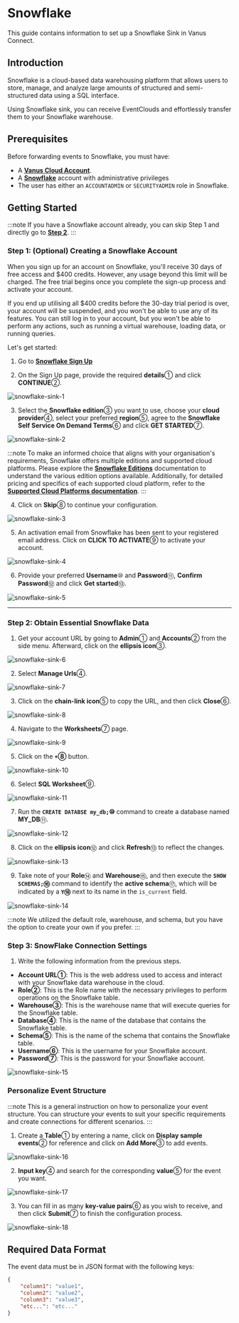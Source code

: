 # Snowflake

This guide contains information to set up a Snowflake Sink in Vanus Connect.

## Introduction

Snowflake is a cloud-based data warehousing platform that allows users to store, manage, and analyze large amounts of structured and semi-structured data using a SQL interface.

Using Snowflake sink, you can receive EventClouds and effortlessly transfer them to your Snowflake warehouse.

## Prerequisites

Before forwarding events to Snowflake, you must have:

- A [**Vanus Cloud Account**](https://cloud.vanus.ai).
- A [**Snowflake**](https://www.snowflake.com/) account with administrative privileges
- The user has either an `ACCOUNTADMIN` or `SECURITYADMIN` role in Snowflake.

## Getting Started

:::note
If you have a Snowflake account already, you can skip Step 1 and directly go to [**Step 2**](#step-2-obtain-essential-snowflake-data).
:::

### Step 1: (Optional) Creating a Snowflake Account

When you sign up for an account on Snowflake, you'll receive 30 days of free access and $400 credits. However, any usage beyond this limit will be charged. The free trial begins once you complete the sign-up process and activate your account.

If you end up utilising all $400 credits before the 30-day trial period is over, your account will be suspended, and you won't be able to use any of its features. You can still log in to your account, but you won't be able to perform any actions, such as running a virtual warehouse, loading data, or running queries.

Let's get started:

1. Go to [**Snowflake Sign Up**](https://signup.snowflake.com/)

2. On the Sign Up page, provide the required **details**① and click **CONTINUE**②.

![snowflake-sink-1](images/snowflake-sink-1.webp)

3. Select the **Snowflake edition**③ you want to use, choose your **cloud provider**④, select your preferred **region**⑤, agree to the **Snowflake Self Service On Demand Terms**⑥ and click **GET STARTED**⑦.

![snowflake-sink-2](images/snowflake-sink-2.webp)

:::note
To make an informed choice that aligns with your organisation's requirements, Snowflake offers multiple editions and supported cloud platforms. Please explore the [**Snowflake Editions**](https://docs.snowflake.com/en/user-guide/intro-editions.html) documentation to understand the various edition options available. Additionally, for detailed pricing and specifics of each supported cloud platform, refer to the [**Supported Cloud Platforms documentation**](https://docs.snowflake.com/en/user-guide/intro-cloud-platforms.html).
:::

4. Click on **Skip**⑧ to continue your configuration.

![snowflake-sink-3](images/snowflake-sink-3.webp)

5. An activation email from Snowflake has been sent to your registered email address. Click on **CLICK TO ACTIVATE**⑨ to activate your account.

![snowflake-sink-4](images/snowflake-sink-4.webp)

6. Provide your preferred **Username**⑩ and **Password**⑪, **Confirm Password**⑫ and click **Get started**⑬.

![snowflake-sink-5](images/snowflake-sink-5.webp)

---

### Step 2: Obtain Essential Snowflake Data

1. Get your account URL by going to **Admin**① and **Accounts**② from the side menu. Afterward, click on the **ellipsis icon**③.

![snowflake-sink-6](images/snowflake-sink-6.webp)

2. Select **Manage Urls**④.

![snowflake-sink-7](images/snowflake-sink-7.webp)

3. Click on the **chain-link icon**⑤ to copy the URL, and then click **Close**⑥.

![snowflake-sink-8](images/snowflake-sink-8.webp)

4. Navigate to the **Worksheets**⑦ page.

![snowflake-sink-9](images/snowflake-sink-9.webp)

5. Click on the **`+`⑧** button.

![snowflake-sink-10](images/snowflake-sink-10.webp)

6. Select **SQL Worksheet**⑨.

![snowflake-sink-11](images/snowflake-sink-11.webp)

7. Run the **`CREATE DATABSE my_db;`⑩** command to create a database named **MY_DB**⑪.

![snowflake-sink-12](images/snowflake-sink-12.webp)

8. Click on the **ellipsis icon**⑫ and click **Refresh**⑬ to reflect the changes.

![snowflake-sink-13](images/snowflake-sink-13.webp)

9. Take note of your **Role**⑭ and **Warehouse**⑮, and then execute the **`SHOW SCHEMAS;`⑯** command to identify the **active schema**⑰, which will be indicated by a **`Y`⑱** next to its name in the `is_current` field.

![snowflake-sink-14](images/snowflake-sink-14.webp)

:::note
We utilized the default role, warehouse, and schema, but you have the option to create your own if you prefer.
:::

### Step 3: SnowFlake Connection Settings

1. Write the following information from the previous steps.

- **Account URL①**: This is the web address used to access and interact with your Snowflake data warehouse in the cloud.
- **Role②**: This is the Role name with the necessary privileges to perform operations on the Snowflake table.
- **Warehouse③**: This is the warehouse name that will execute queries for the Snowflake table.
- **Database④**: This is the name of the database that contains the Snowflake table.
- **Schema⑤**: This is the name of the schema that contains the Snowflake table.
- **Username⑥**: This is the username for your Snowflake account.
- **Password⑦**: This is the password for your Snowflake account.

![snowflake-sink-15](images/snowflake-sink-15.webp)

### Personalize Event Structure

:::note
This is a general instruction on how to personalize your event structure. You can structure your events to suit your specific requirements and create connections for different scenarios.
:::

1. Create a **Table**① by entering a name, click on **Display sample events**② for reference and click on **Add More**③ to add events.

![snowflake-sink-16](images/snowflake-sink-16.webp)

2. **Input key**④ and search for the corresponding **value**⑤ for the event you want.

![snowflake-sink-17](images/snowflake-sink-17.webp)

3. You can fill in as many **key-value pairs**⑥ as you wish to receive, and then click **Submit**⑦ to finish the configuration process.

![snowflake-sink-18](images/snowflake-sink-18.webp)

## Required Data Format

The event data must be in JSON format with the following keys:

```json
{
    "column1": "value1",
    "column2": "value2",
    "column3": "value3",
    "etc...": "etc..."
}